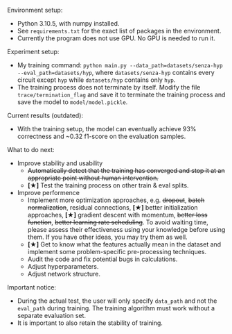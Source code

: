 Environment setup:

- Python 3.10.5, with numpy installed.
- See `requirements.txt` for the exact list of packages in the environment.
- Currently the program does not use GPU. No GPU is needed to run it.

Experiment setup:

- My training command: `python main.py --data_path=datasets/senza-hyp --eval_path=datasets/hyp`, where `datasets/senza-hyp` contains every circuit except `hyp` while `datasets/hyp` contains only `hyp`.
- The training process does not terminate by itself. Modify the file `trace/termination_flag` and save it to terminate the training process and save the model to `model/model.pickle`.

Current results (outdated):

- With the training setup, the model can eventually achieve 93% correctness and ~0.32 f1-score on the evaluation samples.

What to do next:

- Improve stability and usability
  - ~~Automatically detect that the training has converged and stop it at an appropriate point without human intervention.~~
  - **[★]** Test the training process on other train & eval splits.
- Improve performence
  - Implement more optimization approaches, e.g. ~~dropout~~, ~~batch normalization~~, residual connections, **[★]** better initialization approaches, **[★]** gradient descent with momentum, ~~better loss function~~, ~~better learning rate scheduling~~. To avoid waiting time, please assess their effectiveness using your knowledge before using them. If you have other ideas, you may try them as well.
  - **[★]** Get to know what the features actually mean in the dataset and implement some problem-specific pre-processing techniques.
  - Audit the code and fix potential bugs in calculations.
  - Adjust hyperparameters.
  - Adjust network structure.

Important notice:

- During the actual test, the user will only specify `data_path` and not the `eval_path` during training. The training algorithm must work without a separate evaluation set.
- It is important to also retain the stability of training.
